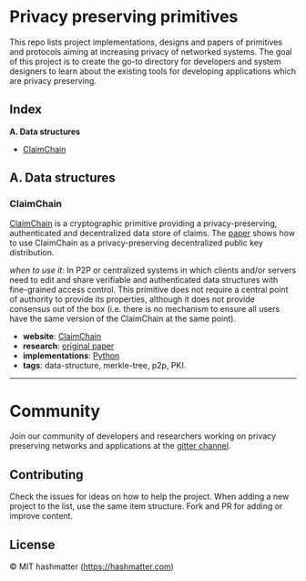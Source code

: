 # Privacy preserving primitives

This repo lists project implementations, designs and papers of primitives and 
protocols aiming at increasing privacy of networked systems. The goal of this
project is to create the go-to directory for developers and system designers to
learn about the existing tools for developing applications which are privacy
preserving.

## Index

**A. Data structures**
- [ClaimChain](https://github.com/hashmatter/privacy-preserving-primitives/#claimchain)


## A. Data structures

### ClaimChain

[ClaimChain](https://claimchain.github.io/) is a cryptographic primitive
providing a privacy-preserving, authenticated and decentralized data store of
claims. The [paper](https://arxiv.org/abs/1707.06279) shows how to use 
ClaimChain as a privacy-preserving decentralized public key distribution.

*when to use it*: In P2P or centralized systems in which clients and/or servers
need to edit and share verifiable and authenticated data structures with 
fine-grained access control. This primitive does not require a central point of
authority to provide its properties, although it does not provide consensus out
of the box (i.e. there is no mechanism to ensure all users have the same version
of the ClaimChain at the same point).

- **website**: [ClaimChain](https://claimchain.github.io/)
- **research**: [original paper](https://arxiv.org/abs/1707.06279)
- **implementations**: [Python](https://github.com/claimchain/claimchain-core)
- **tags**: data-structure, merkle-tree, p2p, PKI.

---

# Community

Join our community of developers and researchers working on privacy preserving
networks and applications at the [gitter channel](https://hashmatter.com).

## Contributing
Check the issues for ideas on how to help the project. When adding a new project
to the list, use the same item structure. Fork and PR for adding or improve content.

## License

© MIT
hashmatter (https://hashmatter.com)
